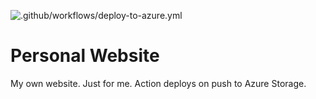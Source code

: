 ![.github/workflows/deploy-to-azure.yml](https://github.com/benekuehn/PersWebsite/workflows/.github/workflows/deploy-to-azure.yml/badge.svg)
# Personal Website
My own website. Just for me. Action deploys on push to Azure Storage.
